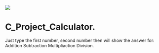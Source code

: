 <img src="img/2020-Geographic.png">

# C_Project_Calculator. 

Just type the first number, second number then will show the answer for:
Addition
Subtraction
Multipliaction
Division.

